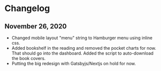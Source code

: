 # Changelog

## November 26, 2020

* Changed mobile layout "menu" string to Hamburger menu using inline css.
* Added bookshelf in the reading and removed the pocket charts for now. That should go into the dashboard. Added the script to auto-download the book covers.
* Putting the big redesign with Gatsbyjs/Nextjs on hold for now.